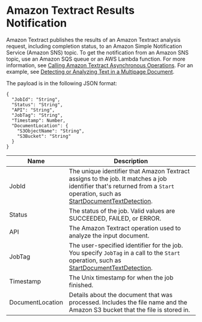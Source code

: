 # Amazon Textract Results Notification<a name="async-notification-payload"></a>

Amazon Textract publishes the results of an Amazon Textract analysis request, including completion status, to an Amazon Simple Notification Service \(Amazon SNS\) topic\. To get the notification from an Amazon SNS topic, use an Amazon SQS queue or an AWS Lambda function\. For more information, see [Calling Amazon Textract Asynchronous Operations](api-async.md)\. For an example, see [Detecting or Analyzing Text in a Multipage Document](async-analyzing-with-sqs.md)\.

The payload is in the following JSON format:

```
{
  "JobId": "String",
  "Status": "String",
  "API": "String",
  "JobTag": "String",
  "Timestamp": Number,
  "DocumentLocation": {
    "S3ObjectName": "String",
    "S3Bucket": "String"
  }
}
```


| Name | Description | 
| --- | --- | 
|  JobId  |  The unique identifier that Amazon Textract assigns to the job\. It matches a job identifier that's returned from a `Start` operation, such as [StartDocumentTextDetection](API_StartDocumentTextDetection.md)\.  | 
|  Status  |  The status of the job\. Valid values are SUCCEEDED, FAILED, or ERROR\.  | 
|  API  |  The Amazon Textract operation used to analyze the input document\.  | 
|  JobTag  |  The user\-specified identifier for the job\. You specify `JobTag` in a call to the `Start` operation, such as [StartDocumentTextDetection](API_StartDocumentTextDetection.md)\.  | 
|  Timestamp  |  The Unix timestamp for when the job finished\.  | 
|  DocumentLocation  |  Details about the document that was processed\. Includes the file name and the Amazon S3 bucket that the file is stored in\.  | 
